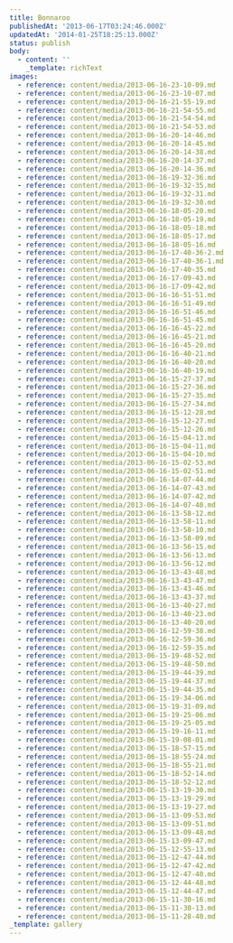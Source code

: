 ```yaml
---
title: Bonnaroo
publishedAt: '2013-06-17T03:24:46.000Z'
updatedAt: '2014-01-25T18:25:13.000Z'
status: publish
body:
  - content: ''
    _template: richText
images:
  - reference: content/media/2013-06-16-23-10-09.md
  - reference: content/media/2013-06-16-23-10-07.md
  - reference: content/media/2013-06-16-21-55-19.md
  - reference: content/media/2013-06-16-21-54-55.md
  - reference: content/media/2013-06-16-21-54-54.md
  - reference: content/media/2013-06-16-21-54-53.md
  - reference: content/media/2013-06-16-20-14-46.md
  - reference: content/media/2013-06-16-20-14-45.md
  - reference: content/media/2013-06-16-20-14-38.md
  - reference: content/media/2013-06-16-20-14-37.md
  - reference: content/media/2013-06-16-20-14-36.md
  - reference: content/media/2013-06-16-19-32-36.md
  - reference: content/media/2013-06-16-19-32-35.md
  - reference: content/media/2013-06-16-19-32-31.md
  - reference: content/media/2013-06-16-19-32-30.md
  - reference: content/media/2013-06-16-18-05-20.md
  - reference: content/media/2013-06-16-18-05-19.md
  - reference: content/media/2013-06-16-18-05-18.md
  - reference: content/media/2013-06-16-18-05-17.md
  - reference: content/media/2013-06-16-18-05-16.md
  - reference: content/media/2013-06-16-17-40-36-2.md
  - reference: content/media/2013-06-16-17-40-36-1.md
  - reference: content/media/2013-06-16-17-40-35.md
  - reference: content/media/2013-06-16-17-09-43.md
  - reference: content/media/2013-06-16-17-09-42.md
  - reference: content/media/2013-06-16-16-51-51.md
  - reference: content/media/2013-06-16-16-51-49.md
  - reference: content/media/2013-06-16-16-51-46.md
  - reference: content/media/2013-06-16-16-51-45.md
  - reference: content/media/2013-06-16-16-45-22.md
  - reference: content/media/2013-06-16-16-45-21.md
  - reference: content/media/2013-06-16-16-45-20.md
  - reference: content/media/2013-06-16-16-40-21.md
  - reference: content/media/2013-06-16-16-40-20.md
  - reference: content/media/2013-06-16-16-40-19.md
  - reference: content/media/2013-06-16-15-27-37.md
  - reference: content/media/2013-06-16-15-27-36.md
  - reference: content/media/2013-06-16-15-27-35.md
  - reference: content/media/2013-06-16-15-27-34.md
  - reference: content/media/2013-06-16-15-12-28.md
  - reference: content/media/2013-06-16-15-12-27.md
  - reference: content/media/2013-06-16-15-12-26.md
  - reference: content/media/2013-06-16-15-04-13.md
  - reference: content/media/2013-06-16-15-04-11.md
  - reference: content/media/2013-06-16-15-04-10.md
  - reference: content/media/2013-06-16-15-02-53.md
  - reference: content/media/2013-06-16-15-02-51.md
  - reference: content/media/2013-06-16-14-07-44.md
  - reference: content/media/2013-06-16-14-07-43.md
  - reference: content/media/2013-06-16-14-07-42.md
  - reference: content/media/2013-06-16-14-07-40.md
  - reference: content/media/2013-06-16-13-58-12.md
  - reference: content/media/2013-06-16-13-58-11.md
  - reference: content/media/2013-06-16-13-58-10.md
  - reference: content/media/2013-06-16-13-58-09.md
  - reference: content/media/2013-06-16-13-56-15.md
  - reference: content/media/2013-06-16-13-56-13.md
  - reference: content/media/2013-06-16-13-56-12.md
  - reference: content/media/2013-06-16-13-43-48.md
  - reference: content/media/2013-06-16-13-43-47.md
  - reference: content/media/2013-06-16-13-43-46.md
  - reference: content/media/2013-06-16-13-43-37.md
  - reference: content/media/2013-06-16-13-40-27.md
  - reference: content/media/2013-06-16-13-40-23.md
  - reference: content/media/2013-06-16-13-40-20.md
  - reference: content/media/2013-06-16-12-59-38.md
  - reference: content/media/2013-06-16-12-59-36.md
  - reference: content/media/2013-06-16-12-59-35.md
  - reference: content/media/2013-06-15-19-48-52.md
  - reference: content/media/2013-06-15-19-48-50.md
  - reference: content/media/2013-06-15-19-44-39.md
  - reference: content/media/2013-06-15-19-44-37.md
  - reference: content/media/2013-06-15-19-44-35.md
  - reference: content/media/2013-06-15-19-34-06.md
  - reference: content/media/2013-06-15-19-31-09.md
  - reference: content/media/2013-06-15-19-25-06.md
  - reference: content/media/2013-06-15-19-25-05.md
  - reference: content/media/2013-06-15-19-16-11.md
  - reference: content/media/2013-06-15-19-08-01.md
  - reference: content/media/2013-06-15-18-57-15.md
  - reference: content/media/2013-06-15-18-55-24.md
  - reference: content/media/2013-06-15-18-55-21.md
  - reference: content/media/2013-06-15-18-52-14.md
  - reference: content/media/2013-06-15-18-52-12.md
  - reference: content/media/2013-06-15-13-19-30.md
  - reference: content/media/2013-06-15-13-19-29.md
  - reference: content/media/2013-06-15-13-19-27.md
  - reference: content/media/2013-06-15-13-09-53.md
  - reference: content/media/2013-06-15-13-09-51.md
  - reference: content/media/2013-06-15-13-09-48.md
  - reference: content/media/2013-06-15-13-09-47.md
  - reference: content/media/2013-06-15-12-55-13.md
  - reference: content/media/2013-06-15-12-47-44.md
  - reference: content/media/2013-06-15-12-47-42.md
  - reference: content/media/2013-06-15-12-47-40.md
  - reference: content/media/2013-06-15-12-44-48.md
  - reference: content/media/2013-06-15-12-44-47.md
  - reference: content/media/2013-06-15-11-30-16.md
  - reference: content/media/2013-06-15-11-30-13.md
  - reference: content/media/2013-06-15-11-28-40.md
_template: gallery
---
```


